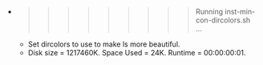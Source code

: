 * >>>>>>>>> Running inst-min-con-dircolors.sh ...
  * Set dircolors to use  to make ls more beautiful.
  * Disk size = 1217460K. Space Used = 24K. Runtime = 00:00:00:01.
